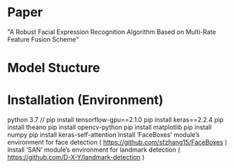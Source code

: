 # Paper
"A Robust Facial Expression Recognition Algorithm Based on Multi-Rate Feature Fusion Scheme"


# Model Stucture



# Installation (Environment)
python 3.7 //
pip install tensorflow-gpu==2.1.0
pip install keras==2.2.4
pip install theano
pip install opencv-python
pip install matplotlib
pip install numpy
pip install keras-self-attention
Install ‘FaceBoxes’ module’s environment for face detection
   ( https://github.com/sfzhang15/FaceBoxes )
Install ’SAN’ module’s environment for landmark detection
   ( https://github.com/D-X-Y/landmark-detection )

